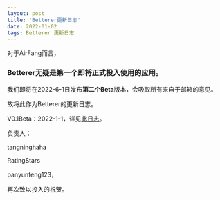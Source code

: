```yaml
---
layout: post
title: 'Betterer更新日志'
date: 2022-01-02
tags: Betterer 更新日志
---
```


对于AirFang而言，
### Betterer无疑是第一个即将正式投入使用的应用。

我们即将在2022-6-1日发布**第二个Beta**版本，会吸取所有来自于邮箱的意见。

故将此作为Betterer的更新日志。

V0.1Beta：2022-1-1，详见[此日志](https://airfang-team.github.io/2022/01/01/Betterer-Beta-V0.1.html)。

负责人：

tangninghaha

RatingStars

panyunfeng123，

再次致以投入的祝贺。
